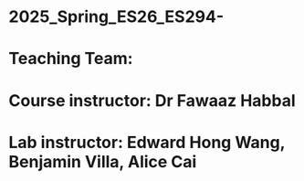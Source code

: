 # 2025_Spring_ES26_ES294-
# Teaching Team: 
# Course instructor: Dr Fawaaz Habbal
# Lab instructor: Edward Hong Wang, Benjamin Villa, Alice Cai
